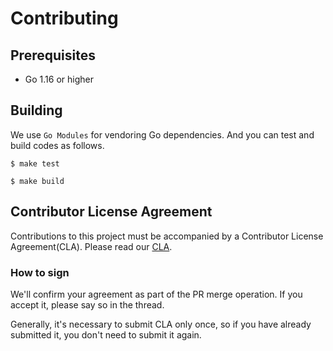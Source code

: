 # Contributing

## Prerequisites

- Go 1.16 or higher

## Building

We use `Go Modules` for vendoring Go dependencies.
And you can test and build codes as follows.

```
$ make test

$ make build
```

## Contributor License Agreement

Contributions to this project must be accompanied by a Contributor License Agreement(CLA). Please read our [CLA](https://zlabjp.github.io/cla/). 

### How to sign

We'll confirm your agreement as part of the PR merge operation.
If you accept it, please say so in the thread.

Generally, it's necessary to submit CLA only once, so if you have already submitted it, you don't need to submit it again.
